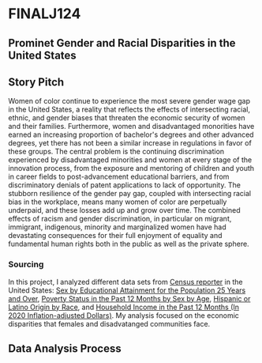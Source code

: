 # FINALJ124
## Prominet Gender and Racial Disparities in the United States

## Story Pitch
Women of color continue to experience the most severe gender wage gap in the United States, a reality that reflects the effects of intersecting racial, ethnic, and gender biases that threaten the economic security of women and their families. Furthermore, women and disadvantaged monorities have earned an increasing proportion of bachelor's degrees and other advanced degrees, yet there has not been a similar increase in regulations in favor of these groups. The central problem is the continuing discrimination experienced by disadvantaged minorities and women at every stage of the innovation process, from the exposure and mentoring of children and youth in career fields to post-advancement educational barriers, and from discriminatory denials of patent applications to lack of opportunity. The stubborn resilience of the gender pay gap, coupled with intersecting racial bias in the workplace, means many women of color are perpetually underpaid, and these losses add up and grow over time. The combined effects of racism and gender discrimination, in particular on migrant, immigrant, indigenous, minority and marginalized women have had devastating consequences for their full enjoyment of equality and fundamental human rights both in the public as well as the private sphere.



### Sourcing
In this project, I analyzed different data sets from [Census reporter](https://censusreporter.org/profiles/01000US-united-states/) in the United States:
[Sex by Educational Attainment for the Population 25 Years and Over](https://censusreporter.org/data/table/?table=B15002&primary_geo_id=01000US&geo_ids=01000US),
[Poverty Status in the Past 12 Months by Sex by Age](https://censusreporter.org/data/table/?table=B17001&primary_geo_id=01000US&geo_ids=01000US),
[Hispanic or Latino Origin by Race](https://censusreporter.org/data/table/?table=B03002&primary_geo_id=01000US&geo_ids=01000US), and
[Household Income in the Past 12 Months (In 2020 Inflation-adjusted Dollars)](https://censusreporter.org/data/table/?table=B19001&primary_geo_id=01000US&geo_ids=01000US). My analysis focused on the economic disparities that females and disadvatanged communities face.


## Data Analysis Process

